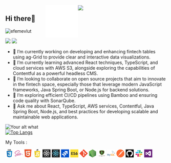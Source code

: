 <img src="https://github-readme-stats.vercel.app/api?username=efemevlut&show_icons=true&theme=tokyonight" align='right' width="55%">

<img src="./animation.gif" alt="react-native" width="20%" height="20%" align="right">

## Hi there👋
<p align="left"> <img src="https://komarev.com/ghpvc/?username=efemevlut" alt="efemevlut" /> </p>

[![](https://img.shields.io/badge/linkedin-%230077B5.svg?&style=for-the-badge&logo=linkedin&logoColor=white)](https://www.linkedin.com/in/mevlüt-efe-5465221b8)
[![](https://img.shields.io/badge/medium-%2312100E.svg?&style=for-the-badge&logo=medium&logoColor=white)](https://efemevlut20.medium.com/)



- 🔭 I’m currently working on developing and enhancing fintech tables using ag-Grid to provide clear and interactive data visualizations.
- 🌱 I’m currently learning advanced React techniques, TypeScript, and cloud services with AWS S3, alongside exploring the capabilities of Contentful as a powerful headless CMS.
- 👯 I’m looking to collaborate on open source projects that aim to innovate in the fintech space, especially those that leverage modern JavaScript frameworks, Java Spring Boot, or Node.js for backend solutions.
- 🤔 I’m exploring efficient CI/CD pipelines using Bamboo and ensuring code quality with SonarQube.
- 💬 Ask me about React, TypeScript, AWS services, Contentful, Java Spring Boot, Node.js, and best practices for developing scalable and maintainable web applications.

[<img align="left" src="https://spotify-readme-navy.vercel.app/api/run-spotify-status" alt="Your alt what" width="400" style="margin-right: 20%"/>](https://open.spotify.com/user/lfc1x3bv3urfg43qgzdz96vc6)

 [![Top Langs](https://github-readme-stats.vercel.app/api/top-langs/?username=efemevlut&layout=compact&show_icons=true&theme=react)](https://github.com/efemevlut/github-readme-stats&hide_border=true&show_icons=true&langs_count=3)


<p>My Tools :<p/>
<p align="bottom">
<img src="./css3.png" width="25" height="25" border: 5px solid #555>
<img src="./sass.png" width="25" height="25">
<img src="./html.png" width="25" height="25">
<img src="./js-logo.png" width="25" height="25">
<img src="./react.jpg" width="25" height="25">
<img src="./reactt.png" width="25" height="25">
<img src="./jira.jpg" width="25" height="25">
<img src="./es6.jpg" width="25" height="25" border: 5px solid #555>
<img src="./git.png" width="25" height="25">
<img src="./node.png" width="25" height="25">
<img src="./dj.png" width="25" height="25" border: 5px solid #555>
<img src="./mysql.png" width="25" height="25">
<img src="./postman.png" width="25" height="25">
<img src="./sgithub.png" width="25" height="25">
<img src="./slack0.jpg" width="25" height="25">
<img src="./vs.png" width="25" height="25">
<p/>
